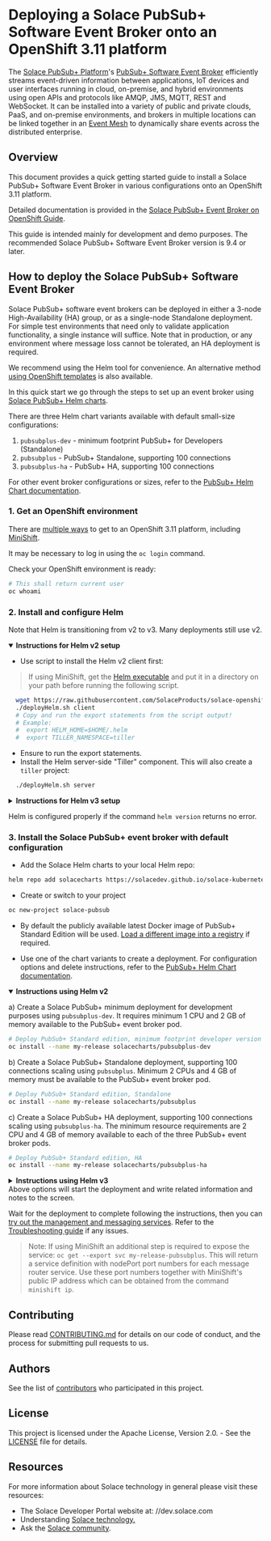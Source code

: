 # Deploying a Solace PubSub+ Software Event Broker onto an OpenShift 3.11 platform

The [Solace PubSub+ Platform](https://solace.com/products/platform/)'s [PubSub+ Software Event Broker](https://solace.com/products/event-broker/software/) efficiently streams event-driven information between applications, IoT devices and user interfaces running in cloud, on-premise, and hybrid environments using open APIs and protocols like AMQP, JMS, MQTT, REST and WebSocket. It can be installed into a variety of public and private clouds, PaaS, and on-premise environments, and brokers in multiple locations can be linked together in an [Event Mesh](https://solace.com/what-is-an-event-mesh/) to dynamically share events across the distributed enterprise.

## Overview

This document provides a quick getting started guide to install a Solace PubSub+ Software Event Broker in various configurations onto an OpenShift 3.11 platform.

Detailed documentation is provided in the [Solace PubSub+ Event Broker on OpenShift Guide](/docs/PubSubPlusOpenShiftDeployment.md).

This guide is intended mainly for development and demo purposes. The recommended Solace PubSub+ Software Event Broker version is 9.4 or later.

## How to deploy the Solace PubSub+ Software Event Broker

Solace PubSub+ software event brokers can be deployed in either a 3-node High-Availability (HA) group, or as a single-node Standalone deployment. For simple test environments that need only to validate application functionality, a single instance will suffice. Note that in production, or any environment where message loss cannot be tolerated, an HA deployment is required.

We recommend using the Helm tool for convenience. An alternative method [using OpenShift templates](/docs/PubSubPlusOpenShiftDeployment.md#step-6-option-2-deploy-the-event-broker-using-the-openshift-templates-included-in-this-project) is also available.

In this quick start we go through the steps to set up an event broker using [Solace PubSub+ Helm charts](//hub.helm.sh/charts/solace).

There are three Helm chart variants available with default small-size configurations:
1.	`pubsubplus-dev` - minimum footprint PubSub+ for Developers (Standalone)
2.	`pubsubplus` - PubSub+ Standalone, supporting 100 connections
3.	`pubsubplus-ha` - PubSub+ HA, supporting 100 connections

For other event broker configurations or sizes, refer to the [PubSub+ Helm Chart documentation](/pubsubplus/README.md).

### 1. Get an OpenShift environment

There are [multiple ways](https://docs.openshift.com/index.html ) to get to an OpenShift 3.11 platform, including [MiniShift](https://github.com/minishift/minishift#welcome-to-minishift ).

It may be necessary to log in using the `oc login` command. 

Check your OpenShift environment is ready:
```bash
# This shall return current user
oc whoami
```

### 2. Install and configure Helm

Note that Helm is transitioning from v2 to v3. Many deployments still use v2.

<details open=true><summary><b>Instructions for Helm v2 setup</b></summary>
<p>

- Use script to install the Helm v2 client first: 
> If using MiniShift, get the [Helm executable](https://storage.googleapis.com/kubernetes-helm/helm-v2.15.0-windows-amd64.zip ) and put it in a directory on your path before running the following script.
```bash
  wget https://raw.githubusercontent.com/SolaceProducts/solace-openshift-quickstart/master/scripts/deployHelm.sh; chmod +x deployHelm.sh
  ./deployHelm.sh client
  # Copy and run the export statements from the script output!
  # Example:
  #  export HELM_HOME=$HOME/.helm
  #  export TILLER_NAMESPACE=tiller
```
- Ensure to run the export statements.
- Install the Helm server-side "Tiller" component. This will also create a `tiller` project:
```bash
  ./deployHelm.sh server
```

</p>
</details>

<details><summary><b>Instructions for Helm v3 setup</b></summary>
<p>

- Use the [instructions from Helm] or if using Linux simply run:
```bash
  curl https://raw.githubusercontent.com/helm/helm/master/scripts/get-helm-3 | bash
```
</p>
</details>

Helm is configured properly if the command `helm version` returns no error.


### 3. Install the Solace PubSub+ event broker with default configuration

- Add the Solace Helm charts to your local Helm repo:
```bash
helm repo add solacecharts https://solacedev.github.io/solace-kubernetes-quickstart/helm-charts
```

- Create or switch to your project
```bash
oc new-project solace-pubsub
```

- By default the publicly available latest Docker image of PubSub+ Standard Edition will be used. [Load a different image into a registry](/docs/PubSubPlusOpenShiftDeployment.md#step-5-optional-load-the-event-broker-docker-image-to-your-docker-registry) if required.

- Use one of the chart variants to create a deployment. For configuration options and delete instructions, refer to the [PubSub+ Helm Chart documentation](https://github.com/SolaceDev/solace-kubernetes-quickstart/tree/HelmReorg/pubsubplus).

<details open=true><summary><b>Instructions using Helm v2</b></summary>
<p>

a) Create a Solace PubSub+ minimum deployment for development purposes using `pubsubplus-dev`. It requires minimum 1 CPU and 2 GB of memory available to the PubSub+ event broker pod.
```bash
# Deploy PubSub+ Standard edition, minimum footprint developer version
oc install --name my-release solacecharts/pubsubplus-dev
```

b) Create a Solace PubSub+ Standalone deployment, supporting 100 connections scaling using `pubsubplus`. Minimum 2 CPUs and 4 GB of memory must be available to the PubSub+ event broker pod.
```bash
# Deploy PubSub+ Standard edition, Standalone
oc install --name my-release solacecharts/pubsubplus
```

c) Create a Solace PubSub+ HA deployment, supporting 100 connections scaling using `pubsubplus-ha`. The minimum resource requirements are 2 CPU and 4 GB of memory available to each of the three PubSub+ event broker pods.
```bash
# Deploy PubSub+ Standard edition, HA
oc install --name my-release solacecharts/pubsubplus-ha
```
</p>
</details>

<details><summary><b>Instructions using Helm v3</b></summary>
<p>

a) Create a Solace PubSub+ minimum deployment for development purposes using `pubsubplus-dev`. It requires minimum 1 CPU and 2 GB of memory available to the PubSub+ event broker pod.
```bash
# Deploy PubSub+ Standard edition, minimum footprint developer version
oc install my-release solacecharts/pubsubplus-dev
```

b) Create a Solace PubSub+ Standalone deployment, supporting 100 connections scaling using `pubsubplus`. Minimum 2 CPUs and 4 GB of memory must be available to the PubSub+ event broker pod.
```bash
# Deploy PubSub+ Standard edition, Standalone
oc install my-release solacecharts/pubsubplus
```

c) Create a Solace PubSub+ HA deployment, supporting 100 connections scaling using `pubsubplus-ha`. The minimum resource requirements are 2 CPU and 4 GB of memory available to each of the three PubSub+ event broker pods.
```bash
# Deploy PubSub+ Standard edition, HA
oc install my-release solacecharts/pubsubplus-ha
```
</p>
</details>
Above options will start the deployment and write related information and notes to the screen.

Wait for the deployment to complete following the instructions, then you can [try out the management and messaging services](docs/PubSubPlusK8SDeployment.md#validating-the-deployment). Refer to the [Troubleshooting guide](docs/PubSubPlusK8SDeployment.md#troubleshooting) if any issues.

> Note: If using MiniShift an additional step is required to expose the service: `oc get --export svc my-release-pubsubplus`. This will return a service definition with nodePort port numbers for each message router service. Use these port numbers together with MiniShift's public IP address which can be obtained from the command `minishift ip`.


## Contributing

Please read [CONTRIBUTING.md](CONTRIBUTING.md) for details on our code of conduct, and the process for submitting pull requests to us.

## Authors

See the list of [contributors](//github.com/SolaceProducts/solace-kubernetes-quickstart/graphs/contributors) who participated in this project.

## License

This project is licensed under the Apache License, Version 2.0. - See the [LICENSE](LICENSE) file for details.

## Resources

For more information about Solace technology in general please visit these resources:

- The Solace Developer Portal website at: //dev.solace.com
- Understanding [Solace technology.](//dev.solace.com/tech/)
- Ask the [Solace community](//dev.solace.com/community/).
